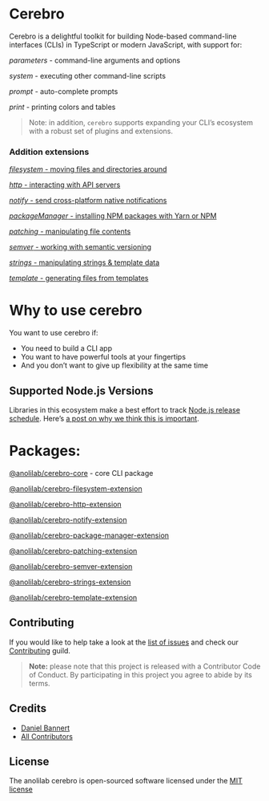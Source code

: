 # Cerebro

Cerebro is a delightful toolkit for building Node-based command-line interfaces (CLIs) in TypeScript or modern JavaScript, with support for:

*parameters* - command-line arguments and options

*system* - executing other command-line scripts

*prompt* - auto-complete prompts

*print* - printing colors and tables

> Note: in addition, `cerebro` supports expanding your CLI’s ecosystem with a robust set of plugins and extensions.

### Addition extensions

[*filesystem* - moving files and directories around](./packages/cerebro-filesystem-extension)

[*http* - interacting with API servers](./packages/cerebro-http-extension)

[*notify* - send cross-platform native notifications](./packages/cerebro-notify-extension)

[*packageManager* - installing NPM packages with Yarn or NPM](./packages/cerebro-package-manager-extension)

[*patching* - manipulating file contents](./packages/cerebro-patching-extension)

[*semver* - working with semantic versioning](./packages/cerebro-semver-extension)

[*strings* - manipulating strings & template data](./packages/cerebro-strings-extension)

[*template* - generating files from templates](./packages/cerebro-template-extension)

# Why to use cerebro

You want to use cerebro if:

* You need to build a CLI app
* You want to have powerful tools at your fingertips
* And you don’t want to give up flexibility at the same time

## Supported Node.js Versions

Libraries in this ecosystem make a best effort to track
[Node.js release schedule](https://nodejs.org/en/about/releases/). Here’s [a
post on why we think this is important](https://medium.com/the-node-js-collection/maintainers-should-consider-following-node-js-release-schedule-ab08ed4de71a).

# Packages:

[@anolilab/cerebro-core](./packages/cerebro-core) - core CLI package

[@anolilab/cerebro-filesystem-extension](./packages/cerebro-filesystem-extension)

[@anolilab/cerebro-http-extension](./packages/cerebro-http-extension)

[@anolilab/cerebro-notify-extension](./packages/cerebro-notify-extension)

[@anolilab/cerebro-package-manager-extension](./packages/cerebro-package-manager-extension)

[@anolilab/cerebro-patching-extension](./packages/cerebro-patching-extension)

[@anolilab/cerebro-semver-extension](./packages/cerebro-semver-extension)

[@anolilab/cerebro-strings-extension](./packages/cerebro-strings-extension)

[@anolilab/cerebro-template-extension](./packages/cerebro-template-extension)

Contributing
------------

If you would like to help take a look at the [list of issues](https://github.com/anolilab/cerebro/issues) and check our [Contributing](.github/CONTRIBUTING.md) guild.

> **Note:** please note that this project is released with a Contributor Code of Conduct. By participating in this project you agree to abide by its terms.

Credits
-------------

- [Daniel Bannert](https://github.com/prisis)
- [All Contributors](https://github.com/anolilab/cerebro/graphs/contributors)

License
-------------

The anolilab cerebro is open-sourced software licensed under the [MIT license](https://opensource.org/licenses/MIT)
